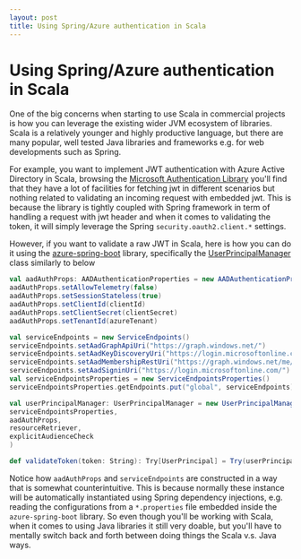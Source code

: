 ```yaml
---
layout: post
title: Using Spring/Azure authentication in Scala
---
```

# Using Spring/Azure authentication in Scala

One of the big concerns when starting to use Scala in commercial projects is how you can leverage the existing wider JVM
ecosystem of libraries. Scala is a relatively younger and highly productive language, but there are many popular, well 
tested Java libraries and frameworks e.g. for web developments such as Spring. 

For example, you want to implement JWT authentication with Azure Active Directory in Scala, browsing the [Microsoft Authentication Library](https://github.com/AzureAD/microsoft-authentication-library-for-java) 
you'll find that they have a lot of facilities for fetching jwt in different scenarios but nothing related to validating
an incoming request with embedded jwt. This is because the library is tightly coupled with Spring framework in term of 
handling a request with jwt header and when it comes to validating the token, it will simply leverage the Spring 
`security.oauth2.client.*` settings.

However, if you want to validate a raw JWT in Scala, here is how you can do it using the [azure-spring-boot](https://github.com/microsoft/azure-spring-boot)
library, specifically the [UserPrincipalManager](https://github.com/microsoft/azure-spring-boot/blob/master/azure-spring-boot/src/main/java/com/microsoft/azure/spring/autoconfigure/aad/UserPrincipalManager.java)
class similarly to below

```scala
val aadAuthProps: AADAuthenticationProperties = new AADAuthenticationProperties()
aadAuthProps.setAllowTelemetry(false)
aadAuthProps.setSessionStateless(true)
aadAuthProps.setClientId(clientId)
aadAuthProps.setClientSecret(clientSecret)
aadAuthProps.setTenantId(azureTenant)

val serviceEndpoints = new ServiceEndpoints()
serviceEndpoints.setAadGraphApiUri("https://graph.windows.net/")
serviceEndpoints.setAadKeyDiscoveryUri("https://login.microsoftonline.com/common/discovery/keys/")
serviceEndpoints.setAadMembershipRestUri("https://graph.windows.net/me/memberOf?api-version=1.6")
serviceEndpoints.setAadSigninUri("https://login.microsoftonline.com/")
val serviceEndpointsProperties = new ServiceEndpointsProperties()
serviceEndpointsProperties.getEndpoints.put("global", serviceEndpoints)

val userPrincipalManager: UserPrincipalManager = new UserPrincipalManager(
serviceEndpointsProperties,
aadAuthProps,
resourceRetriever,
explicitAudienceCheck
)

def validateToken(token: String): Try[UserPrincipal] = Try(userPrincipalManager.buildUserPrincipal(token))
```

Notice how `aadAuthProps` and `serviceEndpoints` are constructed in a way that is somewhat counterintuitive. 
This is because normally these instance will be automatically instantiated using Spring dependency injections, e.g.
reading the configurations from a `*.properties` file embedded inside the `azure-spring-boot` library. So even though 
you'll be working with Scala, when it comes to using Java libraries it still very doable, but you'll have to mentally 
switch back and forth between doing things the Scala v.s. Java ways.